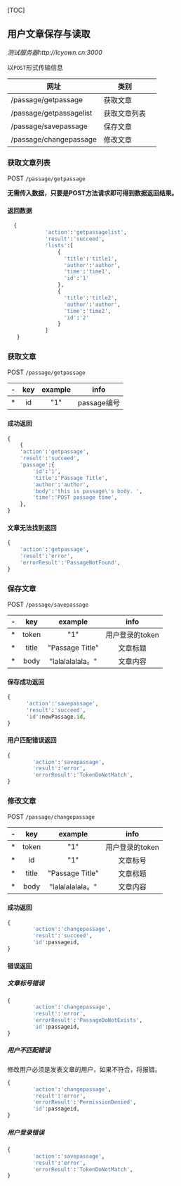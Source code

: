[TOC]

## 用户文章保存与读取

*测试服务器http://lcyown.cn:3000*

以`POST`形式传输信息



| 网址                      | 类别     |      |
| ----------------------- | ------ | ---- |
| /passage/getpassage     | 获取文章   |      |
| /passage/getpassagelist | 获取文章列表 |      |
| /passage/savepassage    | 保存文章   |      |
| /passage/changepassage  | 修改文章   |      |

### 获取文章列表

POST `/passage/getpassage`

**无需传入数据，只要是POST方法请求即可得到数据返回结果。**

#### 返回数据
```python
  {
            'action':'getpassagelist',
            'result':'succeed',
            'lists':[
              	{
                  'title':'title1',
                  'author':'author',
                  'time':'time1',
                  'id':'1'
              	},
              	{
                  'title':'title2',
                  'author':'author',
                  'time':'time2',
                  'id':'2'
              	}
            ]
   }
```

### 获取文章

POST `/passage/getpassage`

|  -   | key  | example |   info    |
| :--: | :--: | :-----: | :-------: |
|  *   |  id  |   "1"   | passage编号 |



#### 成功返回
```python
{
    {
    'action':'getpassage',
    'result':'succeed',
    'passage':{
        'id':'1',
        'title':'Passage Title',
        'author':'author',
        'body':'this is passage\'s body. ',
        'time':'POST passage time',
    },
}
```
#### 文章无法找到返回
```python
{
    'action':'getpassage',
    'result':'error',
    'errorResult':'PassageNotFound',
}
```

### 保存文章

POST `/passage/savepassage`

|  -   |  key  |     example     |    info    |
| :--: | :---: | :-------------: | :--------: |
|  *   | token |       "1"       | 用户登录的token |
|  *   | title | "Passage Title" |    文章标题    |
|  *   | body  | "lalalalalala。" |    文章内容    |

#### 保存成功返回
```python
{
      'action':'savepassage',
      'result':'succeed',
      'id':newPassage.id,
}
```
#### 用户匹配错误返回
```python
{
        'action':'savepassage',
        'result':'error',
        'errorResult':'TokenDoNotMatch',
}
```

### 修改文章
POST `/passage/changepassage`

|  -   |  key  |     example     |    info    |
| :--: | :---: | :-------------: | :--------: |
|  *   | token |       "1"       | 用户登录的token |
|  *   |  id   |       "1"       |    文章标号    |
|  *   | title | "Passage Title" |    文章标题    |
|  *   | body  | "lalalalalala。" |    文章内容    |

#### 成功返回
```python
{
        'action':'changepassage',
        'result':'succeed',
        'id':passageid,
}
```
#### 错误返回
##### 文章标号错误
```python
{
        'action':'changepassage',
        'result':'error',
        'errorResult':'PassageDoNotExists',
        'id':passageid,
}
```
##### 用户不匹配错误
修改用户必须是发表文章的用户，如果不符合，将报错。
```python
{
        'action':'changepassage',
        'result':'error',
        'errorResult':'PermissionDenied',
        'id':passageid,
}
```
##### 用户登录错误
```python
{
        'action':'savepassage',
        'result':'error',
        'errorResult':'TokenDoNotMatch',
}
```